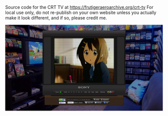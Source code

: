 Source code for the CRT TV at https://frutigeraeroarchive.org/crt-tv
For local use only, do not re-publish on your own website unless you actually make it look different, and if so, please credit me.

<img src="thumbnail.jpg" alt="Preview">
